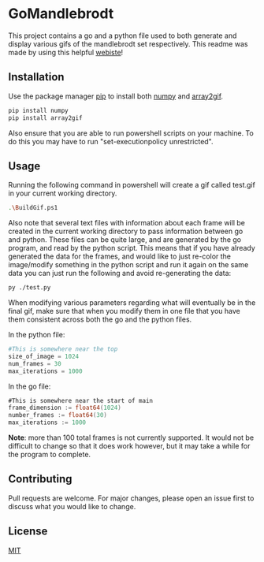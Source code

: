 # GoMandlebrodt

This project contains a go and a python file used to both generate and display various gifs of the mandlebrodt set respectively. This readme was made by using this helpful [webiste](https://www.makeareadme.com/)!

## Installation

Use the package manager [pip](https://pip.pypa.io/en/stable/) to install both [numpy](https://pypi.org/project/numpy/) and [array2gif](https://pypi.org/project/array2gif/).

```bash
pip install numpy
pip install array2gif
```
Also ensure that you are able to run powershell scripts on your machine. To do this you may have to run "set-executionpolicy unrestricted".

## Usage
Running the following command in powershell will create a gif called test.gif  in your current working directory.
```bash
.\BuildGif.ps1
```
Also note that several text files with information about each frame will be created in the current working directory to pass information between go and python. These files can be quite large, and are generated by the go program, and read by the python script. This means that if you have already generated the data for the frames, and would like to just re-color the image/modify something in the python script and run it again on the same data you can just run the following and avoid re-generating the data:

```bash
py ./test.py
```

When modifying various parameters regarding what will eventually be in the final gif, make sure that when you modify them in one file that you have them consistent across both the go and the python files.

In the python file:
```python
#This is somewhere near the top
size_of_image = 1024
num_frames = 30
max_iterations = 1000

```
In the go file:
```go
#This is somewhere near the start of main
frame_dimension := float64(1024)
number_frames := float64(30)
max_iterations := 1000

```
**Note**: more than 100 total frames is not currently supported. It would not be difficult to change so that it does work however, but it may take a while for the program to complete.

## Contributing
Pull requests are welcome. For major changes, please open an issue first to discuss what you would like to change.

## License
[MIT](https://choosealicense.com/licenses/mit/)
